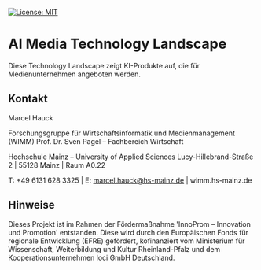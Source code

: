 [![License: MIT](https://img.shields.io/badge/License-MIT-brightgreen.svg)](https://opensource.org/licenses/MIT)
# AI Media Technology Landscape

Diese Technology Landscape zeigt KI-Produkte auf, die für Medienunternehmen angeboten werden.

## Kontakt

Marcel Hauck

Forschungsgruppe für Wirtschaftsinformatik und Medienmanagement (WIMM)
Prof. Dr. Sven Pagel – Fachbereich Wirtschaft
 
Hochschule Mainz – University of Applied Sciences
Lucy-Hillebrand-Straße 2 | 55128 Mainz | Raum A0.22
 
T: +49 6131 628 3325 | E: <marcel.hauck@hs-mainz.de> | wimm.hs-mainz.de

## Hinweise

Dieses Projekt ist im Rahmen der Fördermaßnahme 'InnoProm – Innovation und Promotion' entstanden. Diese wird durch den Europäischen Fonds für regionale Entwicklung (EFRE) gefördert, kofinanziert vom Ministerium für Wissenschaft, Weiterbildung und Kultur Rheinland-Pfalz und dem Kooperationsunternehmen loci GmbH Deutschland.
